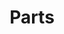 ---
title: Parts
image: image.jpg  # Photo by Rick Mason on Unsplash (edited)
icon: icon.png

terms:
    taxonomy: part
    pool: 'techs/using'
---